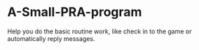 # A-Small-PRA-program
Help you do the basic routine work, like check in to the game or automatically reply messages.
